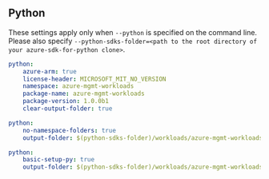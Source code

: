 ## Python

These settings apply only when `--python` is specified on the command line.
Please also specify `--python-sdks-folder=<path to the root directory of your azure-sdk-for-python clone>`.

``` yaml $(python)
python:
    azure-arm: true
    license-header: MICROSOFT_MIT_NO_VERSION
    namespace: azure-mgmt-workloads
    package-name: azure-mgmt-workloads
    package-version: 1.0.0b1
    clear-output-folder: true
```

``` yaml $(python-mode) == 'update' && $(python)
python:
    no-namespace-folders: true
    output-folder: $(python-sdks-folder)/workloads/azure-mgmt-workloads/azure/mgmt/workloads
```

``` yaml $(python-mode) == 'create' && $(python)
python:
    basic-setup-py: true
    output-folder: $(python-sdks-folder)/workloads/azure-mgmt-workloads
```